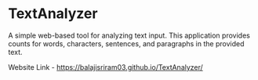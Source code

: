 # TextAnalyzer
A simple web-based tool for analyzing text input. This application provides counts for words, characters, sentences, and paragraphs in the provided text.

Website Link - https://balajisriram03.github.io/TextAnalyzer/
